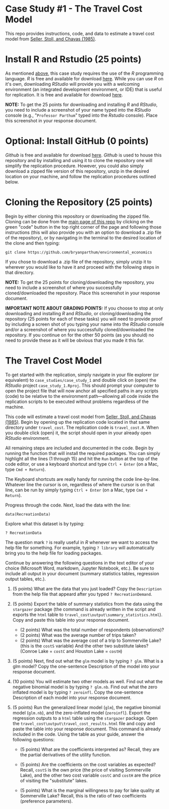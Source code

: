 # Case Study #1 - The Travel Cost Model
This repo provides instructions, code, and data to estimate a travel cost model from [Seller, Stoll, and Chavas (1985)](https://bryanparthum.github.io/environmental_economics/case_studies/travel_cost/Seller_et_al_1985_LandEcon-travel_cost.pdf).

# Install R and Rstudio (25 points)
As mentioned [above](#requirements), this case study requires the use of the *R* programming language. *R* is free and available for download [here](https://www.r-project.org/). While you can use *R* on it's own, downloading *RStudio* will provide you with a welcoming environment (an integrated development environment, or IDE) that is useful for replication. It is free and available for download [here](https://www.rstudio.com/products/rstudio/). 

**NOTE:** To get the 25 points for downloading and installing *R* and *RStudio*, you need to include a screenshot of your name typed into the *RStudio* console (e.g., "`Professor Parthum`" typed into the *Rstudio* console). Place this screenshot in your response document.

# Optional: Install GitHub (0 points)
*Github* is free and available for download [here](https://github.com/git-guides/install-git). *Github* is used to house this repository and by installing and using it to clone the repository one will simplify the replication procedure. However, you could also simply download a zipped file version of this repository, unzip in the desired location on your machine, and follow the replication procedures outlined below.

# Cloning the Repository (25 points)
Begin by either cloning this repository or downloading the zipped file. Cloning can be done from the [main page of this repo](https://github.com/bryanparthum/environmental_economics) by clicking on the green "code" button in the top right corner of the page and following those instructions (this will also provide you with an option to download a .zip file of the repository), or by navigating in the terminal to the desired location of the clone and then typing: 

```
git clone https://github.com/bryanparthum/environmental_economics
```

If you chose to download a .zip file of the repository, simply unzip it to wherever you would like to have it and proceed with the following steps in that directory.

**NOTE:** To get the 25 points for cloning/downloading the repository, you need to include a screenshot of where you successfully cloned/downloaded the repository. Place this screenshot in your response document.


**IMPORTANT NOTE ABOUT GRADING POINTS:** If you choose to stop at only downloading and installing *R* and *RStudio*, or cloning/downloading the repository (25 points for each of these tasks) you will need to provide proof by including a screen shot of you typing your name into the *RStudio* console and/or a screenshot of where you successfully cloned/downloaded the repository. If you continue on for the other 50 points (as you should) no need to provide these as it will be obvious that you made it this far.

# The Travel Cost Model 
To get started with the replication, simply navigate in your file explorer (or equivalent) to `case_studies/case_study_1` and double click on (open) the *RStudio* project `case_study_1.Rproj`. This should prompt your computer to open the project file that will now anchor all specified paths in any scripts (code) to be relative to the environment path—allowing all code inside the replication scripts to be executed without problems regardless of the machine. 

This code will estimate a travel cost model from [Seller, Stoll, and Chavas (1985)](https://bryanparthum.github.io/environmental_economics/case_studies/travel_cost/Seller_et_al_1985_LandEcon-travel_cost.pdf). Begin by opening up the replication code located in that same directory under `travel_cost`. The replication code is `travel_cost.R`. When you double click (open) it, the script should open in your already open *RStudio* environment. 

All remaining steps are included and documented in the code. Begin by running the function that will install the required packages. You can simply highlight all the lines (1 through 15) and hit the `Run` button at the top of the code editor, or use a keyboard shortcut and type `Ctrl + Enter` (on a Mac, type `Cmd + Return`). 

The Keyboard shortcuts are really handy for running the code line-by-line. Whatever line the cursor is on, regardless of where the cursor is on that line, can be run by simply typing `Ctrl + Enter` (on a Mac, type `Cmd + Return`). 

Progress through the code. Next, load the data with the line: 

```
data(RecreationData)
```
Explore what this dataset is by typing: 

```
? RecreationData
```

The question mark `?` is really useful in *R* whenever we want to access the help file for something. For example, typing `? library` will automatically bring you to the help file for loading packages.

Continue by answering the following questions in the text editor of your choice (Microsoft Word, markdown, Jupyter Notebook, etc.). Be sure to include all output in your document (summary statistics tables, regression output tables, etc.). 

1. (5 points) What are the data that you just loaded? Copy the `Description` from the help file that appeard after you typed `? RecreationDemand`. 

2. (5 points) Export the table of summary statistics from the data using the `stargazer` package (the command is already written in the script and exports the `html` table to `travel_cost\output\summary_statistics.html`). Copy and paste this table into your response document. 

    - (2 points) What was the total number of respondents (observations)? 
    - (2 points) What was the average number of trips taken? 
    - (2 points) What was the average cost of a trip to Sommerville Lake? (this is the `costS` variable) And the other two substitute lakes? (Conroe Lake = `costC` and Houston Lake = `costH`)

3. (5 points) Next, find out what the `glm` model is by typing `? glm`. What is a glm model? Copy the one-sentence Description of the model into your response document.

4. (10 points) You will estimate two other models as well. Find out what the negative binomial model is by typing `? glm.nb`. Find out what the zero inflated model is by typing `? zeroinfl`. Copy the one-sentence Description of each model into your response document.

5.  (5 points) Run the generalized linear model (`glm`), the negative binomial model (`glm.nb`), and the zero-inflated model (`zeroinfl`). Export the regression outputs to a `html` table using the `stargazer` package. Open the `travel_cost\output\travel_cost_results.html` file and copy and paste the table into your response document. This command is already included in the code. Using the table as your guide, answer the following questions: 
    
    - (5 points) What are the coefficients interpreted as? Recall, they are the partial derivatives of the utility function. 

    - (5 points) Are the coefficients on the cost variables as expected? Recall, `costS` is the own price (the price of visiting Sommerville Lake), and the other two cost variable `costC` and `costH` are the price of visiting the "substitute" lakes. 

    - (5 points) What is the marginal willingness to pay for lake quality at Sommerville Lake? Recall, this is the ratio of two coefficients (preference parameters). 
